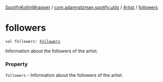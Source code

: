 [SpotifyKotlinWrapper](../../index.md) / [com.adamratzman.spotify.utils](../index.md) / [Artist](index.md) / [followers](./followers.md)

# followers

`val followers: `[`Followers`](../-followers/index.md)

Information about the followers of the artist.

### Property

`followers` - Information about the followers of the artist.